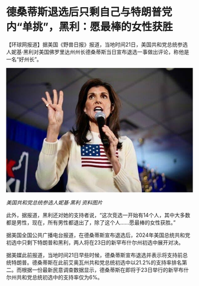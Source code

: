 # 德桑蒂斯退选后只剩自己与特朗普党内“单挑”，黑利：愿最棒的女性获胜

【环球网报道】据美国《野兽日报》报道，当地时间21日，美国共和党总统参选人妮基·黑利对美国佛罗里达州州长德桑蒂斯当日宣布退选一事做出评论，称他是一名“好州长”。

![f9237903e724cfd9d78d3bf295f2aa36.jpg](https://raw.githubusercontent.com/qqhsx/qqnews_image/main/2024/01/22/德桑蒂斯退选后只剩自己与特朗普党内“单挑”，黑利：愿最棒的女性获胜/f9237903e724cfd9d78d3bf295f2aa36.jpg)

_美国共和党总统参选人妮基·黑利 资料图片_

此外，据报道，黑利还对她的支持者说，“这次竞选一开始有14个人，其中大多数都是男性，现在，所有男性都退出了，除了这个人……愿最棒的女性获胜。”

据美国全国公共广播电台报道，在德桑蒂斯宣布退选后，2024年美国总统共和党初选中只剩下特朗普和黑利，两人将在23日的新罕布什尔州初选中展开对决。

据美媒此前报道，当地时间21日早些时候，德桑蒂斯宣布退选并表示将支持前总统特朗普。德桑蒂斯在此前艾奥瓦州共和党总统初选中以21.2%的支持率排名第二。而根据一份最新民意调查数据显示，德桑蒂斯在即将于23日举行的新罕布什尔州共和党总统初选中的支持率仅为6%。

